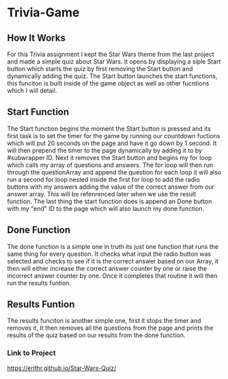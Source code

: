 # Trivia-Game

## How It Works
For this Trivia assignment I kept the Star Wars theme from the last project and made a simple quiz about Star Wars. 
It opens by displaying a siple Start button which starts the quiz by first removing the Start button and dynamically adding the quiz. 
The Start button launches the start functions, this funciton is built inside of the game object as well as other fucntions which I will detail. 

## Start Function
The Start function begins the moment the Start button is pressed and its first task is to set the timer for the game by running our countdown fuctions which will put 20 seconds on the page and have it go down by 1 second. It will then prepend the timer to the page dynamically by adding it to by #subwrapper ID. Next it removes the Start button and begins my for loop which calls my array of questions and answers. The for loop will then run through the questionArray and append the question for each loop it will also run a second for loop nested inside the first for loop to add the radio buttons with my answers adding the value of the correct answer from our answer array. This will be refenrenced later when we use the result function. The last thing the start function does is append an Done button with my "end" ID to the page which will also launch my done function.

## Done Function
The done function is a simple one in truth its just one function that runs the same thing for every question. It checks what input the radio button was selected and checks to see if it is the correct answer based on our Array, it then will either increase the correct answer counter by one or raise the incorrect answer counter by one. Once it completes that routine it will then run the results funtion. 

## Results Funtion
The results funciton is another simple one, first it stops the timer and removes it, It then removes all the questions from the page and prints the results of the quiz based on our results from the done function. 

### Link to Project
https://erithr.github.io/Star-Wars-Quiz/

